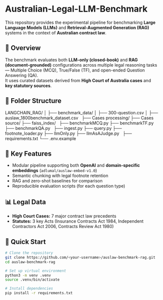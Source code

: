 # Australian-Legal-LLM-Benchmark
This repository provides the experimental pipeline for benchmarking **Large Language Models (LLMs)** and **Retrieval-Augmented Generation (RAG)** systems in the context of **Australian contract law**.

## 📘 Overview
The benchmark evaluates both **LLM-only (closed-book)** and **RAG (document-grounded)** configurations across multiple legal reasoning tasks — Multiple Choice (MCQ), True/False (TF), and open-ended Question Answering (QA).  
It uses curated datasets derived from **High Court of Australia cases** and **key statutory sources**.

## 📂 Folder Structure
LANGCHAIN_RAG/
│
├── benchmark_data/
│   ├── 300-question.csv
│   ├── auslaw_1800benchmark_dataset.csv
&nbsp;
├── Cases processing/
├── Cases source/
├── faiss_index/
&nbsp;
├── benchmarkMCQ.py
├── benchmarkTF.py
├── benchmarkQA.py
&nbsp;
├── ingest.py
├── query.py
├── footnote_loader.py
├── llmOnly.py
├── llmAsAJudge.py
&nbsp;
├── requirements.txt
└── .env.example


## 🧠 Key Features
- Modular pipeline supporting both **OpenAI** and **domain-specific embeddings** (`adlumal/auslaw-embed-v1.0`)
- Semantic chunking with legal footnote retention
- RAG and zero-shot baselines for comparison
- Reproducible evaluation scripts (for each question type)

## 📊 Legal Data
- **High Court Cases:** 7 major contract law precedents
- **Statutes:** 3 key Acts (Insurance Contracts Act 1984, Independent Contractors Act 2006, Contracts Review Act 1980)

## 🚀 Quick Start
```bash
# Clone the repository
git clone https://github.com/<your-username>/auslaw-benchmark-rag.git
cd auslaw-benchmark-rag

# Set up virtual environment
python3 -m venv .venv
source .venv/bin/activate

# Install dependencies
pip install -r requirements.txt
